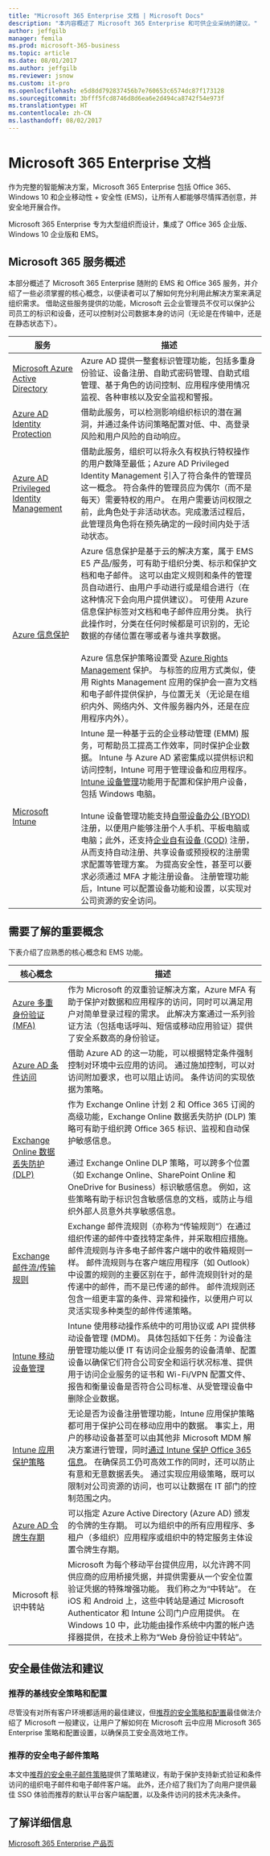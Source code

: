 ```yaml
---
title: "Microsoft 365 Enterprise 文档 | Microsoft Docs"
description: "本内容概述了 Microsoft 365 Enterprise 和可供企业采纳的建议。"
author: jeffgilb
manager: femila
ms.prod: microsoft-365-business
ms.topic: article
ms.date: 08/01/2017
ms.author: jeffgilb
ms.reviewer: jsnow
ms.custom: it-pro
ms.openlocfilehash: e5d8dd792837456b7e760653c6574dc87f173128
ms.sourcegitcommit: 3bfff5fcd8746d8d6ea6e2d494ca8742f54e973f
ms.translationtype: HT
ms.contentlocale: zh-CN
ms.lasthandoff: 08/02/2017
---
```

# <a name="microsoft-365-enterprise-documentation"></a>Microsoft 365 Enterprise 文档
作为完整的智能解决方案，Microsoft 365 Enterprise 包括 Office 365、Windows 10 和企业移动性 + 安全性 (EMS)，让所有人都能够尽情挥洒创意，并安全地开展合作。 

Microsoft 365 Enterprise 专为大型组织而设计，集成了 Office 365 企业版、Windows 10 企业版和 EMS。 


## <a name="microsoft-365-services-overview"></a>Microsoft 365 服务概述

本部分概述了 Microsoft 365 Enterprise 随附的 EMS 和 Office 365 服务，并介绍了一些必须掌握的核心概念，以便读者可以了解如何充分利用此解决方案来满足组织需求。 借助这些服务提供的功能，Microsoft 云企业管理员不仅可以保护公司员工的标识和设备，还可以控制对公司数据本身的访问（无论是在传输中，还是在静态状态下）。
 
|服务|描述|
|-------|-----------|
|[Microsoft Azure Active Directory](https://docs.microsoft.com/azure/active-directory/active-directory-whatis)|Azure AD 提供一整套标识管理功能，包括多重身份验证、设备注册、自助式密码管理、自助式组管理、基于角色的访问控制、应用程序使用情况监视、各种审核以及安全监视和警报。|
|[Azure AD Identity Protection](https://docs.microsoft.com/en-us/azure/active-directory/active-directory-identityprotection)|借助此服务，可以检测影响组织标识的潜在漏洞，并通过条件访问策略配置对低、中、高登录风险和用户风险的自动响应。|
|[Azure AD Privileged Identity Management](https://docs.microsoft.com/azure/active-directory/active-directory-privileged-identity-management-configure)|借助此服务，组织可以将永久有权执行特权操作的用户数降至最低；Azure AD Privileged Identity Management 引入了符合条件的管理员这一概念。 符合条件的管理员应为偶尔（而不是每天）需要特权的用户。 在用户需要访问权限之前，此角色处于非活动状态。完成激活过程后，此管理员角色将在预先确定的一段时间内处于活动状态。|
|[Azure 信息保护](https://docs.microsoft.com/information-protection/understand-explore/what-is-information-protection)| Azure 信息保护是基于云的解决方案，属于 EMS E5 产品/服务，可有助于组织分类、标示和保护文档和电子邮件。 这可以由定义规则和条件的管理员自动进行、由用户手动进行或是组合进行（在这种情况下会向用户提供建议）。 可使用 Azure 信息保护标签对文档和电子邮件应用分类。 执行此操作时，分类在任何时候都是可识别的，无论数据的存储位置在哪或者与谁共享数据。 <br><br>Azure 信息保护策略设置受 [Azure Rights Management](https://docs.microsoft.com/information-protection/understand-explore/what-is-azure-rms) 保护。 与标签的应用方式类似，使用 Rights Management 应用的保护会一直为文档和电子邮件提供保护，与位置无关（无论是在组织内外、网络内外、文件服务器内外，还是在应用程序内外）。|
|[Microsoft Intune](https://docs.microsoft.com/intune/understand-explore/introduction-to-microsoft-intune)|Intune 是一种基于云的企业移动管理 (EMM) 服务，可帮助员工提高工作效率，同时保护企业数据。 Intune 与 Azure AD 紧密集成以提供标识和访问控制，Intune 可用于管理设备和应用程序。 [Intune 设备管理](https://docs.microsoft.com/intune/deploy-use/manage-settings-and-features-on-your-devices-with-microsoft-intune-policies)功能用于配置和保护用户设备，包括 Windows 电脑。 <br><br>Intune 设备管理功能支持[自带设备办公 (BYOD)](https://docs.microsoft.com/enterprise-mobility-security/solutions/enable-byod) 注册，以便用户能够注册个人手机、平板电脑或电脑；此外，还支持[企业自有设备 (COD)](https://docs.microsoft.com/enterprise-mobility-security/solutions/issue-corp-devices) 注册，从而支持自动注册、共享设备或预授权的注册需求配置等管理方案。 为提高安全性，甚至可以要求必须通过 MFA 才能注册设备。 注册管理功能后，Intune 可以配置设备功能和设置，以实现对公司资源的安全访问。|


## <a name="important-concepts-to-understand"></a>需要了解的重要概念
下表介绍了应熟悉的核心概念和 EMS 功能。

|核心概念|描述|
|------------|-----------|
|[Azure 多重身份验证 (MFA)](https://docs.microsoft.com/azure/multi-factor-authentication/multi-factor-authentication-get-started-cloud)|作为 Microsoft 的双重验证解决方案，Azure MFA 有助于保护对数据和应用程序的访问，同时可以满足用户对简单登录过程的需求。 此解决方案通过一系列验证方法（包括电话呼叫、短信或移动应用验证）提供了安全系数高的身份验证。|
|[Azure AD 条件访问](https://docs.microsoft.com/azure/active-directory/active-directory-conditional-access)|借助 Azure AD 的这一功能，可以根据特定条件强制控制对环境中云应用的访问。 通过施加控制，可以对访问附加要求，也可以阻止访问。 条件访问的实现依据为策略。|
|[Exchange Online 数据丢失防护 (DLP)](https://support.office.com/article/Overview-of-data-loss-prevention-policies-1966b2a7-d1e2-4d92-ab61-42efbb137f5e)|作为 Exchange Online 计划 2 和 Office 365 订阅的高级功能，Exchange Online 数据丢失防护 (DLP) 策略可有助于组织跨 Office 365 标识、监视和自动保护敏感信息。<br><br>通过 Exchange Online DLP 策略，可以跨多个位置（如 Exchange Online、SharePoint Online 和 OneDrive for Business）标识敏感信息。 例如，这些策略有助于标识包含敏感信息的文档，或防止与组织外部人员意外共享敏感信息。|
|[Exchange 邮件流/传输规则](https://support.office.com/en-US/article/Define-mail-flow-rules-to-encrypt-or-decrypt-email-messages-9B7DAF19-D5F2-415B-BC43-A0F5F4A585E8)|Exchange 邮件流规则（亦称为“传输规则”）在通过组织传递的邮件中查找特定条件，并采取相应措施。 邮件流规则与许多电子邮件客户端中的收件箱规则一样。 邮件流规则与在客户端应用程序（如 Outlook）中设置的规则的主要区别在于，邮件流规则针对的是传递中的邮件，而不是已传递的邮件。 邮件流规则还包含一组更丰富的条件、异常和操作，以便用户可以灵活实现多种类型的邮件传递策略。|
|[Intune 移动设备管理](https://docs.microsoft.com/intune/understand-explore/introduction-to-microsoft-intune)|Intune 使用移动操作系统中的可用协议或 API 提供移动设备管理 (MDM)。 具体包括如下任务：为设备注册管理功能以便 IT 有访问企业服务的设备清单、配置设备以确保它们符合公司安全和运行状况标准、提供用于访问企业服务的证书和 Wi-Fi/VPN 配置文件、报告和衡量设备是否符合公司标准、从受管理设备中删除企业数据。|
|[Intune 应用保护策略](https://docs.microsoft.com/intune/deploy-use/protect-app-data-using-mobile-app-management-policies-with-microsoft-intune)|无论是否为设备注册管理功能，Intune 应用保护策略都可用于保护公司在移动应用中的数据。 事实上，用户的移动设备甚至可以由其他非 Microsoft MDM 解决方案进行管理，同时[通过 Intune 保护 Office 365 信息](https://docs.microsoft.com/enterprise-mobility-security/solutions/protect-company-data-without-managing-devices)。 在确保员工仍可高效工作的同时，还可以防止有意和无意数据丢失。 通过实现应用级策略，既可以限制对公司资源的访问，也可以让数据在 IT 部门的控制范围之内。|
|[Azure AD 令牌生存期](https://docs.microsoft.com/azure/active-directory/active-directory-configurable-token-lifetimes)|可以指定 Azure Active Directory (Azure AD) 颁发的令牌的生存期。 可以为组织中的所有应用程序、多租户（多组织）应用程序或组织中的特定服务主体设置令牌生存期。|
|Microsoft 标识中转站|Microsoft 为每个移动平台提供应用，以允许跨不同供应商的应用桥接凭据，并提供需要从一个安全位置验证凭据的特殊增强功能。 我们称之为“中转站”。 在 iOS 和 Android 上，这些中转站是通过 Microsoft Authenticator 和 Intune 公司门户应用提供。 在 Windows 10 中，此功能由操作系统中内置的帐户选择器提供，在技术上称为“Web 身份验证中转站”。|

## <a name="security-best-practices-and-recommendations"></a>安全最佳做法和建议

### <a name="baseline-recommended-security-policies-and-configurations"></a>推荐的基线安全策略和配置
尽管没有对所有客户环境都适用的最佳建议，但[推荐的安全策略和配置](microsoft-365-policies-configurations.md)最佳做法介绍了 Microsoft 一般建议，让用户了解如何在 Microsoft 云中应用 Microsoft 365 Enterprise 策略和配置设置，以确保员工安全高效地工作。 

### <a name="secure-email-recommended-policies"></a>推荐的安全电子邮件策略
本文中[推荐的安全电子邮件策略](secure-email-recommended-policies.md)提供了策略建议，有助于保护支持新式验证和条件访问的组织电子邮件和电子邮件客户端。 此外，还介绍了我们为了向用户提供最佳 SSO 体验而推荐的默认平台客户端配置，以及条件访问的技术先决条件。

## <a name="learn-more"></a>了解详细信息
[Microsoft 365 Enterprise 产品页](https://www.microsoft.com/microsoft-365/enterprise) 